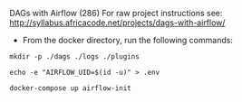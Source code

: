 DAGs with Airflow (286)
For raw project instructions see: http://syllabus.africacode.net/projects/dags-with-airflow/


- From the docker directory, run the following commands:

```
mkdir -p ./dags ./logs ./plugins
```
```
echo -e "AIRFLOW_UID=$(id -u)" > .env
```
```
docker-compose up airflow-init
```